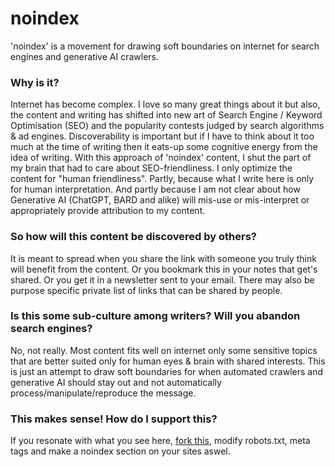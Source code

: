 # noindex
'noindex' is a movement for drawing soft boundaries on internet for search engines and generative AI crawlers.


### Why is it?
Internet has become complex. I love so many great things about it but also, the content and writing has shifted into new art of  Search Engine / Keyword Optimisation (SEO) and the popularity contests judged by search algorithms & ad engines.
Discoverability is important but if I have to think about it too much at the time of writing then it eats-up  some cognitive energy from the idea of writing.  With this approach of 'noindex' content, I shut the part of my brain that had to care about SEO-friendliness. I only optimize the content for "human friendliness".  Partly, because what I write here is only for human interpretation. And partly because I am not clear about how Generative AI (ChatGPT, BARD and alike) will mis-use or mis-interpret or appropriately provide attribution to  my content.

### So how will this content be discovered by others?
It is meant to spread when you share the link with someone you truly think will benefit from the content. Or you bookmark this in your notes that get's shared. Or you get it in a newsletter sent to your email. There may also be purpose specific private list of links that can be shared by people.

### Is this some  sub-culture among writers? Will you abandon search engines?
No, not really. Most content fits well on internet only some sensitive topics that are better suited only for human eyes & brain with shared interests. This is just an attempt to draw soft boundaries for when automated crawlers and generative AI should stay out and not automatically process/manipulate/reproduce the message.   

### This makes sense! How do I support this?
If you resonate with what you see here, [fork this](https://github.com/KesarBrown/noindex/tree/main), modify robots.txt, meta tags and make a noindex section on your sites aswel.
